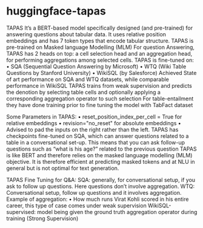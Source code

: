 # huggingface-tapas
TAPAS
It’s a BERT-based model specifically designed (and pre-trained) for answering questions about tabular data.
It uses relative position embeddings and has 7 token types that encode tabular structure.
TAPAS is pre-trained on Masked language Modelling (MLM)
For question Answering, TAPAS has 2 heads on top: a cell selection head and an aggregation head, for performing aggregations among selected cells.
TAPAS is fine-tuned on:
•	SQA (Sequential Question Answering by Microsoft)
•	WTQ (Wiki Table Questions by Stanford University)
•	WikiSQL (by Salesforce)
Achieved State of art performance on SQA and WTQ datasets, while comparable performance in WikiSQL 
TAPAS trains from weak supervision and predicts the denotion by selecting table cells and optionally applying a corresponding aggregation operator to such selection
For table-entailment they have done training prior to fine tuning the model with TabFact dataset
 
Some Parameters in TAPAS:
•	reset_position_index_per_cell = True for relative embeddings
•	revision="no_reset" for absolute embeddings
•	Advised to pad the inputs on the right rather than the left.
TAPAS has checkpoints fine-tuned on SQA, which can answer questions related to a table in a conversational set-up. This means that you can ask follow-up questions such as “what is his age?” related to the previous question
TAPAS is like BERT and therefore relies on the masked language modelling (MLM) objective. It is therefore efficient at predicting masked tokens and at NLU in general but is not optimal for text generation. 

TAPAS Fine Tuning for Q&A:
SQA: generally, for conversational setup, if you ask to follow up questions. Here questions don’t involve aggregation.
WTQ: Conversational setup, follow up questions and it involves aggregation.
Example of aggregation: 
•	How much runs Virat Kohli scored in his entire career, this type of case comes under weak supervision
WikiSQL-supervised:  model being given the ground truth aggregation operator during training (Strong Supervision)




